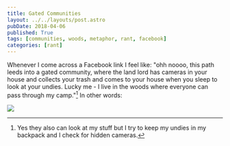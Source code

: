 ```yaml
---
title: Gated Communities
layout: ../../layouts/post.astro
pubDate: 2018-04-06
published: True
tags: [communities, woods, metaphor, rant, facebook]
categories: [rant]
---
```


Whenever I come across a Facebook link I feel like: "ohh noooo, this path leeds into a gated community, where the land lord has cameras in your house and collects your trash and comes to your house when you sleep to look at your undies. Lucky me - I live in the woods where everyone can pass through my camp."[^1] In other words:

![](https://media1.giphy.com/media/4SqyKskMyduEw/giphy.gif)

[^1]: Yes they also can look at my stuff but I try to keep my undies in my backpack and I check for hidden cameras.
